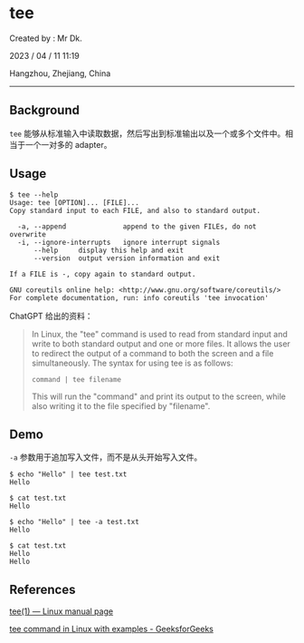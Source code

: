 # tee

Created by : Mr Dk.

2023 / 04 / 11 11:19

Hangzhou, Zhejiang, China

---

## Background

`tee` 能够从标准输入中读取数据，然后写出到标准输出以及一个或多个文件中。相当于一个一对多的 adapter。

## Usage

```shell
$ tee --help
Usage: tee [OPTION]... [FILE]...
Copy standard input to each FILE, and also to standard output.

  -a, --append              append to the given FILEs, do not overwrite
  -i, --ignore-interrupts   ignore interrupt signals
      --help     display this help and exit
      --version  output version information and exit

If a FILE is -, copy again to standard output.

GNU coreutils online help: <http://www.gnu.org/software/coreutils/>
For complete documentation, run: info coreutils 'tee invocation'
```

ChatGPT 给出的资料：

> In Linux, the "tee" command is used to read from standard input and write to both standard output and one or more files. It allows the user to redirect the output of a command to both the screen and a file simultaneously. The syntax for using tee is as follows:
>
> ```shell
> command | tee filename
> ```
>
> This will run the "command" and print its output to the screen, while also writing it to the file specified by "filename".

## Demo

`-a` 参数用于追加写入文件，而不是从头开始写入文件。

```shell
$ echo "Hello" | tee test.txt
Hello

$ cat test.txt
Hello

$ echo "Hello" | tee -a test.txt
Hello

$ cat test.txt
Hello
Hello

```

## References

[tee(1) — Linux manual page](https://man7.org/linux/man-pages/man1/tee.1.html)

[tee command in Linux with examples - GeeksforGeeks](https://www.geeksforgeeks.org/tee-command-linux-example/)
